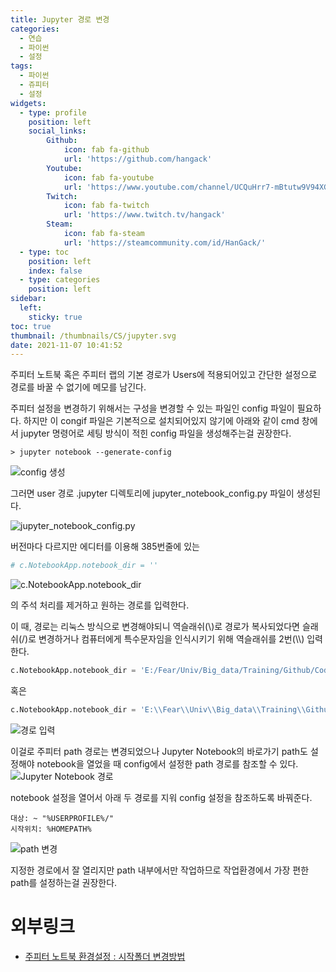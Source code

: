 ```yaml
---
title: Jupyter 경로 변경
categories:
  - 연습
  - 파이썬
  - 설정
tags:
  - 파이썬
  - 쥬피터
  - 설정
widgets:
  - type: profile
    position: left
    social_links:
        Github:
            icon: fab fa-github
            url: 'https://github.com/hangack'
        Youtube:
            icon: fab fa-youtube
            url: 'https://www.youtube.com/channel/UCQuHrr7-mBtutw9V94XGH-g'
        Twitch:
            icon: fab fa-twitch
            url: 'https://www.twitch.tv/hangack'
        Steam:
            icon: fab fa-steam
            url: 'https://steamcommunity.com/id/HanGack/'
  - type: toc
    position: left
    index: false
  - type: categories
    position: left
sidebar:
  left:
    sticky: true
toc: true
thumbnail: /thumbnails/CS/jupyter.svg
date: 2021-11-07 10:41:52
---
```

  
주피터 노트북 혹은 주피터 랩의 기본 경로가 Users에 적용되어있고 간단한 설정으로 경로를 바꿀 수 없기에 메모를 남긴다.

주피터 설정을 변경하기 위해서는 구성을 변경할 수 있는 파일인 config 파일이 필요하다.
하지만 이 congif 파일은 기본적으로 설치되어있지 않기에 아래와 같이 cmd 창에서 jupyter 명령어로 세팅 방식이 적힌 config 파일을 생성해주는걸 권장한다.
```shell
> jupyter notebook --generate-config
```
<img src="/images/2111/주피터 경로 변경/J1.png" alt="config 생성">

그러면 user 경로 .jupyter 디렉토리에 jupyter_notebook_config.py 파일이 생성된다.

<img src="/images/2111/주피터 경로 변경/J2.png" alt="jupyter_notebook_config.py">

버전마다 다르지만 에디터를 이용해 385번줄에 있는
```python
# c.NotebookApp.notebook_dir = ''
```
<img src="/images/2111/주피터 경로 변경/J3.png" alt="c.NotebookApp.notebook_dir">

의 주석 처리를 제거하고 원하는 경로를 입력한다.

이 때, 경로는 리눅스 방식으로 변경해야되니 역슬래쉬(\\)로 경로가 복사되었다면 슬래쉬(/)로 변경하거나 컴퓨터에게 특수문자임을 인식시키기 위해 역슬래쉬를 2번(\\\\) 입력한다.
```python
c.NotebookApp.notebook_dir = 'E:/Fear/Univ/Big_data/Training/Github/Codding-base/Python/Python-jupyter'
```
혹은
```python
c.NotebookApp.notebook_dir = 'E:\\Fear\\Univ\\Big_data\\Training\\Github\\Codding-base\\Python\\Python-jupyter'
```
<img src="/images/2111/주피터 경로 변경/J4.png" alt="경로 입력">

이걸로 주피터 path 경로는 변경되었으나 Jupyter Notebook의 바로가기 path도 설정해야 notebook을 열었을 때 config에서 설정한 path 경로를 참조할 수 있다.
<img src="/images/2111/주피터 경로 변경/J5.png" alt="Jupyter Notebook 경로">


notebook 설정을 열어서 아래 두 경로를 지워 config 설정을 참조하도록 바꿔준다.
```
대상: ~ "%USERPROFILE%/"
시작위치: %HOMEPATH%
```
<img src="/images/2111/주피터 경로 변경/J6.png" alt="path 변경">

지정한 경로에서 잘 열리지만 path 내부에서만 작업하므로 작업환경에서 가장 편한 path를 설정하는걸 권장한다.



# 외부링크
 - [주피터 노트북 환경설정 : 시작폴더 변경방법](https://ooyoung.tistory.com/7)